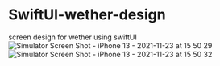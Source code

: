 # SwiftUI-wether-design
screen design for wether using swiftUI
![Simulator Screen Shot - iPhone 13 - 2021-11-23 at 15 50 29](https://user-images.githubusercontent.com/74186625/143041971-fd46990a-9feb-4151-b8ee-a29e4fc535d8.png)
![Simulator Screen Shot - iPhone 13 - 2021-11-23 at 15 50 32](https://user-images.githubusercontent.com/74186625/143042054-5da73ea0-c68d-4d28-b32e-68d0b9d80aff.png)
